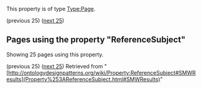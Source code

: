 This property is of type [Type:Page](../Type/Page "Type:Page"). 




  

(previous 25) ([next 25](http://ontologydesignpatterns.org/wiki/index.php?title=Property:ReferenceSubject&from=References%2FI1-OntoSpace#SMWResults "Property:ReferenceSubject"))
## Pages using the property "ReferenceSubject"


Showing 25 pages using this property.


(previous 25) ([next 25](http://ontologydesignpatterns.org/wiki/index.php?title=Property:ReferenceSubject&from=References%2FI1-OntoSpace#SMWResults "Property:ReferenceSubject"))
Retrieved from "[http://ontologydesignpatterns.org/wiki/Property:ReferenceSubject#SMWResults](Property%253AReferenceSubject.html#SMWResults)"